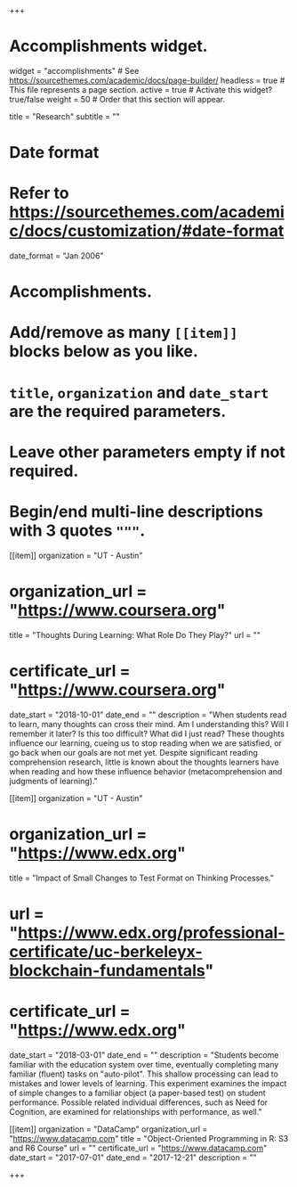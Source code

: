 +++
# Accomplishments widget.
widget = "accomplishments"  # See https://sourcethemes.com/academic/docs/page-builder/
headless = true  # This file represents a page section.
active = true  # Activate this widget? true/false
weight = 50  # Order that this section will appear.

title = "Research"
subtitle = ""

# Date format
#   Refer to https://sourcethemes.com/academic/docs/customization/#date-format
date_format = "Jan 2006"

# Accomplishments.
#   Add/remove as many `[[item]]` blocks below as you like.
#   `title`, `organization` and `date_start` are the required parameters.
#   Leave other parameters empty if not required.
#   Begin/end multi-line descriptions with 3 quotes `"""`.

[[item]]
  organization = "UT - Austin"
  # organization_url = "https://www.coursera.org"
  title = "Thoughts During Learning: What Role Do They Play?"
  url = ""
  # certificate_url = "https://www.coursera.org"
  date_start = "2018-10-01"
  date_end = ""
  description = "When students read to learn, many thoughts can cross their mind. Am I understanding this? Will I remember it later? Is this too difficult? What did I just read? These thoughts influence our learning, cueing us to stop reading when we are satisfied, or go back when our goals are not met yet. Despite significant reading comprehension research, little is known about the thoughts learners have when reading and how these influence behavior (metacomprehension and judgments of learning)."

[[item]]
  organization = "UT - Austin"
  # organization_url = "https://www.edx.org"
  title = "Impact of Small Changes to Test Format on Thinking Processes."
  # url = "https://www.edx.org/professional-certificate/uc-berkeleyx-blockchain-fundamentals"
  # certificate_url = "https://www.edx.org"
  date_start = "2018-03-01"
  date_end = ""
  description = "Students become familiar with the education system over time, eventually completing many familiar (fluent) tasks on "auto-pilot". This shallow processing can lead to mistakes and lower levels of learning. This experiment examines the impact of simple changes to a familiar object (a paper-based test) on student performance. Possible related individual differences, such as Need for Cognition, are examined for relationships with performance, as well."
  
[[item]]
  organization = "DataCamp"
  organization_url = "https://www.datacamp.com"
  title = "Object-Oriented Programming in R: S3 and R6 Course"
  url = ""
  certificate_url = "https://www.datacamp.com"
  date_start = "2017-07-01"
  date_end = "2017-12-21"
  description = ""

+++
